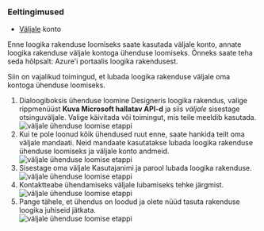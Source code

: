 ### <a name="prerequisites"></a>Eeltingimused

- [Väljale](http://box.com) konto  


Enne loogika rakenduse loomiseks saate kasutada väljale konto, annate loogika rakenduse väljale kontoga ühenduse loomiseks. Õnneks saate teha seda hõlpsalt: Azure'i portaalis loogika rakendusest.  

Siin on vajalikud toimingud, et lubada loogika rakenduse väljale oma kontoga ühenduse loomiseks.  
1. Dialoogiboksis ühenduse loomine Designeris loogika rakendus, valige rippmenüüst **Kuva Microsoft hallatav API-d** ja siis *väljale* sisestage otsinguväljale. Valige käivitada või toimingut, mis teile meeldib kasutada.  
![väljale ühenduse loomise etappi](./media/connectors-create-api-box/box-1.png)  
2. Kui te pole loonud kõik ühendused ruut enne, saate hankida teilt oma väljale mandaati. Neid mandaate kasutatakse lubada loogika rakenduse ühenduse loomiseks ja väljale konto andmeid.  
![väljale ühenduse loomise etappi](./media/connectors-create-api-box/box-2.png)  
3. Sisestage oma väljale Kasutajanimi ja parool lubada loogika rakenduse.  
 ![väljale ühenduse loomise etappi](./media/connectors-create-api-box/box-3.png)  
4. Kontaktteabe ühendamiseks väljale lubamiseks tehke järgmist.  
![väljale ühenduse loomise etappi](./media/connectors-create-api-box/box-4.png)  
5. Pange tähele, et ühendus on loodud ja olete nüüd tasuta rakenduse loogika juhiseid jätkata.  
![väljale ühenduse loomise etappi](./media/connectors-create-api-box/box-5.png)  
